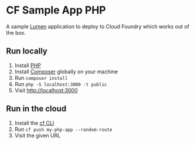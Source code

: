 # CF Sample App PHP

A sample [Lumen](https://lumen.laravel.com/) application to deploy to Cloud Foundry which works out of the box.

## Run locally

1. Install [PHP](https://secure.php.net/manual/en/install.php)
1. Install [Composer](https://getcomposer.org/download/) globally on your machine
1. Run `composer install`
1. Run `php -S localhost:3000 -t public`
1. Visit [http://localhost:3000](http://localhost:3000)

## Run in the cloud

1. Install the [cf CLI](https://github.com/cloudfoundry/cli#downloads)
1. Run `cf push my-php-app --random-route`
1. Visit the given URL
